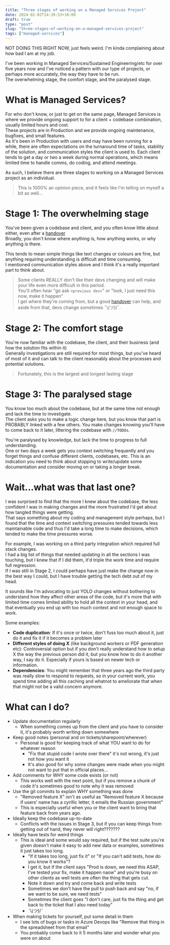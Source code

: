 ```yaml
---
title: "Three stages of working on a Managed Services Project"
date: 2024-02-02T14:39:53+10:00
draft: true
type: "post"
slug: "three-stages-of-working-on-a-managed-services-project"
tags: ["managed-services"]
---
```


NOT DOING THIS RIGHT NOW, just feels weird.
I'm kinda complaining about how bad I am at my job.



I've been working in Managed Services/Sustained Engineering/etc for over five years now and I've noticed a pattern with our type of projects, or perhaps more accurately, the way they have to be run.  
The overwhelming stage, the comfort stage, and the paralysed stage.  

<!--more-->  

# What is Managed Services?  
For who don't know, or just to get on the same page, Managed Services is where we provide ongoing support to for a client + codebase combination, usually limited hours and cost.  
These projects are in Production and we provide ongoing maintenance, bugfixes, and small features.   
As it's been in Production with users and may have been running for a while, there are often expectations on the turnaround time of tasks, stability of the solution, and communication styles the client is used to. 
Each client tends to get a day or two a week during normal operations, which means limited time to handle comms, do coding, and attend meetings.  

As such, I believe there are three stages to working on a Managed Services project as an individual. 

> This is 1000% an opinion piece, and it feels like I'm telling on myself a bit as well...  

# Stage 1: The overwhelming stage  
You've been given a codebase and client, and you often know little about either, even after a [handover](/content/posts/2022-07-12-managed-services-handovers-the-good-the-bad-and-the-rest/index.md)  
Broadly, you don't know where anything is, how anything works, or why anything is there.  

This tends to mean simple things like text changes or colours are fine, but anything requiring understanding is difficult and time consuming.  
I mentioned communication styles above and I think it's a really important part to think about.  

> Some clients REALLY don't like their devs changing and will make your life even more difficult in this period.  
> You'll often hear "go ask `<previous dev>`" or "look, I just need this now, make it happen"  
> I get where they're coming from, but a good [handover](/content/posts/2022-07-12-managed-services-handovers-the-good-the-bad-and-the-rest/index.md) can help, and aside from that, devs change sometimes ¯\\_(ツ)_/¯.  

# Stage 2: The comfort stage  
You're now familiar with the codebase, the client, and their business (and how the solution fits within it)  
Generally investigations are still required for most things, but you've heard of most of it and can talk to the client reasonably about the processes and potential solutions.  

> Fortunately, this is the largest and longest lasting stage

# Stage 3: The paralysed stage  

You know too much about the codebase, but at the same time not enough and lack the time to investigate.  
The client asks you to make a logic change here, but you know that part is PROBABLY linked with a few others.
You make changes knowing you'll have to come back to it later, littering the codebase with `//TODOs`.  

You're paralysed by knowledge, but lack the time to progress to full understanding.  
One or two days a week gets you context switching frequently and you forget things and confuse different clients, codebases, etc.
This is an indication you need to think about stopping to write/update some documentation and consider moving on or taking a longer break. 

# Wait...what was that last one?  
I was surprised to find that the more I knew about the codebase, the less confident I was in making changes and the more frustrated I'd get about how tangled things were getting.  
That says something about my coding and management style perhaps, but I found that the time and context switching pressures tended towards less maintainable code and thus I'd take a long time to make decisions, which tended to make the time pressures worse.  

For example, I was working on a third party integration which required full stack changes.  
I had a big list of things that needed updating in all the sections I was touching, but I knew that if I did them, it'd triple the work time and require full regression.  
If I was still in Stage 2, I could perhaps have just make the change now in the best way I could, but I have trouble getting the tech debt out of my head.  

It sounds like I'm advocating to just YOLO changes without bothering to understand how they affect other areas of the code, but it's more that with limited time comes limited ability to hold all the context in your head, and that eventually you end up with too much context and not enough space to work.

Some examples:
- **Code duplication**: If it's once or twice, don't fuss too much about it, just do it and fix it if it becomes a problem later
- **Different styles of doing X** (like background workers or PDF generation etc): Controversial option but if you don't really understand how to setup X the way the previous person did it, but you know how to do it another way, I say do it. Especially if yours is based on newer tech or information.
- **Dependencies**: You might remember that three years ago the third party was really slow to respond to requests, so in your current work, you spend time adding all this caching and whatnot to ameliorate that when that might not be a valid concern anymore.

# What can I do?  

- Update documentation regularly
	- When something comes up from the client and you have to consider it, it's probably worth writing down somewhere
- Keep good notes (personal and on tickets/sharepoint/wherever)
	- Personal is good for keeping track of what YOU want to do for whatever reason
		- "Fix that stupid code I wrote over there" it's not wrong, it's just not how you want it
		- It's also good for why some changes were made when you might not want to put that in official places...
- Add comments for WHY some code exists (or not)
	- This works well with the next point, but if you remove a chunk of code it's sometimes good to note why it was removed
- Use the git commits to explain WHY something was done
	- "Removed feature X" isn't as useful as "Removed feature X because if users' name has a cyrillic letter, it emails the Russian government"
	- This is especially useful when you or the client want to bring that feature back from years ago.
- Ideally keep the codebase up-to-date
	- Conflicts with the issues in Stage 3, but if you can keep things from getting out of hand, they never will right???????
- Ideally have tests for weird things
	- This is ideal and some would say required, but if the test suite you're given doesn't make it easy to add new data or examples, sometimes it just takes too long.
		- "If it takes too long, just fix it" or "If you can't add tests, how do you know it works"?
		- I get it, but if the client says "Prod is down, we need this ASAP, I've tested your fix, make it happen naow" and you're busy on other clients as well tests are often the thing that gets cut.
		- Note it down and try and come back and write tests
		- Sometimes we don't have the pull to push back and say "no, if we want to be sure, we need tests"
		- Sometimes the client goes "I don't care, just fix the thing and get back to the ticket that I also need today"
		- ¯\\_(ツ)_/¯
- When making tickets for yourself, put some detail in them
	- I see lots of bugs or tasks in Azure Devops like "Remove that thing in the spreadsheet from that email"
	- You probably come back to it 5 months later and wonder what you were on about